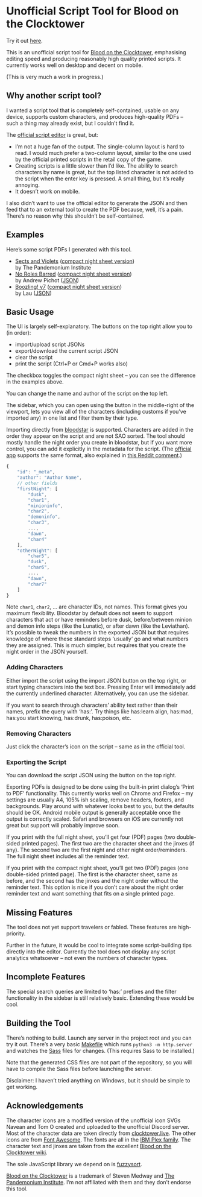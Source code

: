 # Unofficial Script Tool for Blood on the Clocktower

Try it out [here](https://creynolds.ie/botc-script-tool).

This is an unofficial script tool for
[Blood on the Clocktower](https://bloodontheclocktower.com/), emphasising
editing speed and producing reasonably high quality printed scripts. It
currently works well on desktop and decent on mobile.

(This is very much a work in progress.)

## Why another script tool?

I wanted a script tool that is completely self-contained, usable on any device,
supports custom characters, and produces high-quality PDFs – such a thing may
already exist, but I couldn’t find it.

The [official script editor](https://script.bloodontheclocktower.com/) is great,
but:

- I’m not a huge fan of the output. The single-column layout is hard to read. I
  would much prefer a two-column layout, similar to the one used by the official
  printed scripts in the retail copy of the game.
- Creating scripts is a little slower than I’d like. The ability to search
  characters by name is great, but the top listed character is not added to the
  script when the enter key is pressed. A small thing, but it’s really annoying.
- It doesn’t work on mobile.

I also didn’t want to use the official editor to generate the JSON and then feed
that to an external tool to create the PDF because, well, it’s a pain. There’s
no reason why this shouldn’t be self-contained.

## Examples

Here’s some script PDFs I generated with this tool.

- [Sects and Violets](https://drive.google.com/uc?export=download&id=17iYBXGlN3pION7jXl1b79aCKt7Z9bQJQ)
  ([compact night sheet version](https://drive.google.com/uc?export=download&id=1Cabp0K8AVOFqFlCO5Z9qZ_uxuyx8qySQ))<br/>
  by The Pandemonium Institute
- [No Roles Barred](https://drive.google.com/uc?export=download&id=16wBqcn7G5cwZTGrT9dVp8FhECCQF6xff)
  ([compact night sheet version](https://drive.google.com/uc?export=download&id=19wnYRgeQ2k5pZDcqowYrKCGo9xqIETkz))<br/>
  by Andrew Pichot
  ([JSON](https://botc-scripts.azurewebsites.net/script/258/1.0.1))
- [Boozling! v7](https://drive.google.com/uc?export=download&id=1EUW_h3nx4NKRl9BpUtUX0CM_8jnv2lHQ)
  ([compact night sheet version](https://drive.google.com/uc?export=download&id=1iZfDeaWGnkHqlpGdnjSmJbKKvrHeZMj3))<br/>by
  Lau ([JSON](https://botc-scripts.azurewebsites.net/script/173/8.0.0))

## Basic Usage

The UI is largely self-explanatory. The buttons on the top right allow you to
(in order):

- import/upload script JSONs
- export/download the current script JSON
- clear the script
- print the script (Ctrl+P or Cmd+P works also)

The checkbox toggles the compact night sheet – you can see the difference in the
examples above.

You can change the name and author of the script on the top left.

The sidebar, which you can open using the button in the middle-right of the
viewport, lets you view all of the characters (including customs if you’ve
imported any) in one list and filter them by their type.

Importing directly from [bloodstar](https://www.bloodstar.xyz/) is supported.
Characters are added in the order they appear on the script and are not SAO
sorted. The tool should mostly handle the night order you create in bloodstar,
but if you want more control, you can add it explicitly in the metadata for the
script. (The
[official app](https://github.com/ThePandemoniumInstitute/botc-release/blob/7f0d23cf5b144f3175f505e1db74317fac417442/script-schema.json#L393)
supports the same format, also explained in
[this Reddit comment](https://www.reddit.com/r/BloodOnTheClocktower/comments/1c6h0d5/comment/l02cbsd/).)

```js
{
    "id": "_meta",
    "author": "Author Name",
    // other fields 
    "firstNight": [
        "dusk",
        "char1",
        "minioninfo",
        "char2",
        "demoninfo",
        "char3",
        ...,
        "dawn",
        "char4"
    ],
    "otherNight": [
        "char5",
        "dusk",
        "char6",
        ..., 
        "dawn",
        "char7"
    ]
}
```

Note `char1`, `char2`, … are character IDs, not names. This format gives you
maximum flexibility. Bloodstar by default does not seem to support characters
that act or have reminders before dusk, before/between minion and demon info
steps (like the Lunatic), or after dawn (like the Leviathan). It’s possible to
tweak the numbers in the exported JSON but that requires knowledge of where
these standard steps ‘usually’ go and what numbers they are assigned. This is
much simpler, but requires that you create the night order in the JSON yourself.

### Adding Characters

Either import the script using the import JSON button on the top right, or start
typing characters into the text box. Pressing Enter will immediately add the
currently underlined character. Alternatively, you can use the sidebar.

If you want to search through characters’ ability text rather than their names,
prefix the query with ‘has:’. Try things like has:learn align, has:mad, has:you
start knowing, has:drunk, has:poison, etc.

### Removing Characters

Just click the character’s icon on the script – same as in the official tool.

### Exporting the Script

You can download the script JSON using the button on the top right.

Exporting PDFs is designed to be done using the built-in print dialog’s ‘Print
to PDF’ functionality. This currently works well on Chrome and Firefox – my
settings are usually A4, 105% ish scaling, remove headers, footers, and
backgrounds. Play around with whatever looks best to you, but the defaults
should be OK. Android mobile output is generally acceptable once the output is
correctly scaled. Safari and browsers on iOS are currently not great but support
will probably improve soon.

If you print with the full night sheet, you’ll get four (PDF) pages (two
double-sided printed pages). The first two are the character sheet and the
jinxes (if any). The second two are the first night and other night
order/reminders. The full night sheet includes all the reminder text.

If you print with the compact night sheet, you’ll get two (PDF) pages (one
double-sided printed page). The first is the character sheet, same as before,
and the second has the jinxes and the night order without the reminder text.
This option is nice if you don’t care about the night order reminder text and
want something that fits on a single printed page.

## Missing Features

The tool does not yet support travelers or fabled. These features are
high-priority.

Further in the future, it would be cool to integrate some script-building tips
directly into the editor. Currently the tool does not display any script
analytics whatsoever – not even the numbers of character types.

## Incomplete Features

The special search queries are limited to ‘has:’ prefixes and the filter
functionality in the sidebar is still relatively basic. Extending these would be
cool.

## Building the Tool

There’s nothing to build. Launch any server in the project root and you can try
it out. There’s a very basic [Makefile](Makefile) which runs
`python3 -m http.server` and watches the [Sass](https://sass-lang.com/) files
for changes. (This requires Sass to be installed.)

Note that the generated CSS files are not part of the repository, so you will
have to compile the Sass files before launching the server.

Disclaimer: I haven’t tried anything on Windows, but it should be simple to get
working.

## Acknowledgements

The character icons are a modified version of the unofficial icon SVGs Navean
and Tom O created and uploaded to the unofficial Discord server. Most of the
character data are taken directly from
[clocktower.live](https://github.com/nicholas-eden/townsquare). The other icons
are from [Font Awesome](https://fontawesome.com/). The fonts are all in the
[IBM Plex family](https://www.ibm.com/plex/). The character text and jinxes are
taken from the excellent
[Blood on the Clocktower wiki](https://wiki.bloodontheclocktower.com).

The sole JavaScript library we depend on is
[fuzzysort](https://github.com/farzher/fuzzysort).

[Blood on the Clocktower](https://bloodontheclocktower.com/) is a trademark of
Steven Medway and
[The Pandemonium Institute](https://www.thepandemoniuminstitute.com/). I’m not
affiliated with them and they don’t endorse this tool.
